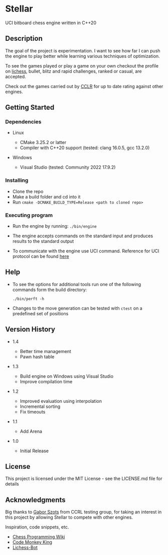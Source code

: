 # Stellar

UCI bitboard chess engine written in C++20


## Description

The goal of the project is experimentation. I want to see how far I can push
the engine to play better while learning various techniques of optimization.

To see the games played or play a game on your own checkout the profile on
[lichess](https://lichess.org/@/StellarBOT), bullet, blitz and rapid challenges, ranked or casual, are accepted.

Check out the games carried out by [CCLR](http://computerchess.org.uk/ccrl/404/)
for up to date rating against other engines.


## Getting Started

### Dependencies

- Linux
    * CMake 3.25.2 or latter
    * Compiler with C++20 support (tested: clang 16.0.5, gcc 13.2.0)

- Windows
    * Visual Studio (tested: Community 2022 17.9.2)


### Installing

* Clone the repo
* Make a build folder and cd into it
* Run `cmake -DCMAKE_BUILD_TYPE=Release <path to cloned repo>`


### Executing program

* Run the engine by running: `./bin/engine`

* The engine accepts commands on the standard input and produces results to the standard output
* To communicate with the engine use UCI command. Reference for UCI protocol can be found [here](http://download.shredderchess.com/div/uci.zip)


## Help

* To see the options for additional tools run one of the following commands form the build directory:
	```
	./bin/perft -h
	```
* Changes to the move generation can be tested with `ctest` on a predefined set of positions


## Version History

- 1.4
    * Better time management
    * Pawn hash table

- 1.3
    * Build engine on Windows using Visual Studio
    * Improve compilation time

- 1.2
    * Improved evaluation using interpolation
    * Incremental sorting
    * Fix timeouts

- 1.1
    * Add Arena

- 1.0
    * Initial Release

## License

This project is licensed under the MIT License - see the LICENSE.md file for details


## Acknowledgments

Big thanks to [Gabor Szots](https://github.com/SzotsGabor) from CCRL testing
group, for taking an interest in this project by allowing Stellar to compete
with other engines.

Inspiration, code snippets, etc.
* [Chess Programming Wiki](https://www.chessprogramming.org/)
* [Code Monkey King](https://github.com/maksimKorzh)
* [Lichess-Bot](https://github.com/lichess-bot-devs/lichess-bot)

